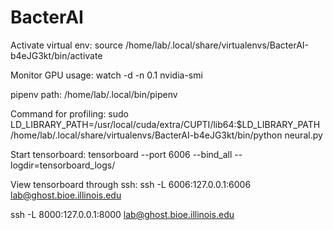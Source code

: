 # BacterAI

Activate virtual env:
source /home/lab/.local/share/virtualenvs/BacterAI-b4eJG3kt/bin/activate

Monitor GPU usage: 
watch -d -n 0.1 nvidia-smi

pipenv path:
/home/lab/.local/bin/pipenv

Command for profiling:
sudo LD_LIBRARY_PATH=/usr/local/cuda/extra/CUPTI/lib64:$LD_LIBRARY_PATH /home/lab/.local/share/virtualenvs/BacterAI-b4eJG3kt/bin/python neural.py

Start tensorboard:
tensorboard --port 6006 --bind_all --logdir=tensorboard_logs/

View tensorboard through ssh:
ssh -L 6006:127.0.0.1:6006 lab@ghost.bioe.illinois.edu

ssh -L 8000:127.0.0.1:8000 lab@ghost.bioe.illinois.edu